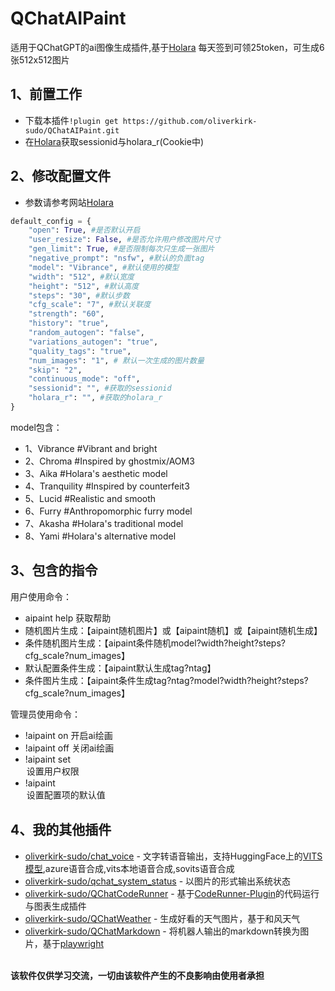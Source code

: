 # QChatAIPaint
适用于QChatGPT的ai图像生成插件,基于[Holara](https://holara.ai/)
每天签到可领25token，可生成6张512x512图片
## 1、前置工作

- 下载本插件`!plugin get https://github.com/oliverkirk-sudo/QChatAIPaint.git`
- 在[Holara](https://holara.ai/)获取sessionid与holara_r(Cookie中)

## 2、修改配置文件

- 参数请参考网站[Holara](https://holara.ai/)

```python
default_config = {
    "open": True, #是否默认开启
    "user_resize": False, #是否允许用户修改图片尺寸
    "gen_limit": True, #是否限制每次只生成一张图片
    "negative_prompt": "nsfw", #默认的负面tag
    "model": "Vibrance", #默认使用的模型
    "width": "512", #默认宽度
    "height": "512", #默认高度
    "steps": "30", #默认步数
    "cfg_scale": "7", #默认关联度
    "strength": "60",
    "history": "true",
    "random_autogen": "false",
    "variations_autogen": "true",
    "quality_tags": "true",
    "num_images": "1", # 默认一次生成的图片数量
    "skip": "2",
    "continuous_mode": "off",
    "sessionid": "", #获取的sessionid
    "holara_r": "", #获取的holara_r
}

```
model包含：

- 1、Vibrance #Vibrant and bright
- 2、Chroma #Inspired by ghostmix/AOM3
- 3、Aika #Holara's aesthetic model
- 4、Tranquility #Inspired by counterfeit3
- 5、Lucid #Realistic and smooth
- 6、Furry #Anthropomorphic furry model
- 7、Akasha #Holara's traditional model
- 8、Yami #Holara's alternative model


## 3、包含的指令
用户使用命令：

- aipaint help 获取帮助
- 随机图片生成：【aipaint随机图片】或【aipaint随机】或【aipaint随机生成】
- 条件随机图片生成：【aipaint条件随机model?width?height?steps?cfg_scale?num_images】
- 默认配置条件生成：【aipaint默认生成tag?ntag】
- 条件图片生成：【aipaint条件生成tag?ntag?model?width?height?steps?cfg_scale?num_images】

管理员使用命令：

- !aipaint on  开启ai绘画
- !aipaint off 关闭ai绘画
- !aipaint set <option> 设置用户权限
- !aipaint <option> <value> 设置配置项的默认值

## 4、我的其他插件
- [oliverkirk-sudo/chat_voice](https://github.com/oliverkirk-sudo/chat_voice) - 文字转语音输出，支持HuggingFace上的[VITS模型](https://huggingface.co/spaces/Plachta/VITS-Umamusume-voice-synthesizer),azure语音合成,vits本地语音合成,sovits语音合成
- [oliverkirk-sudo/qchat_system_status](https://github.com/oliverkirk-sudo/qchat_system_status) - 以图片的形式输出系统状态
- [oliverkirk-sudo/QChatCodeRunner](https://github.com/oliverkirk-sudo/QChatCodeRunner) - 基于[CodeRunner-Plugin](https://github.com/oliverkirk-sudo/CodeRunner-Plugin)的代码运行与图表生成插件
- [oliverkirk-sudo/QChatWeather](https://github.com/oliverkirk-sudo/QChatWeather) - 生成好看的天气图片，基于和风天气
- [oliverkirk-sudo/QChatMarkdown](https://github.com/oliverkirk-sudo/QChatMarkdown) - 将机器人输出的markdown转换为图片，基于[playwright](https://playwright.dev/python/docs/intro)

</br>
<b>该软件仅供学习交流，一切由该软件产生的不良影响由使用者承担</b>
</br>
